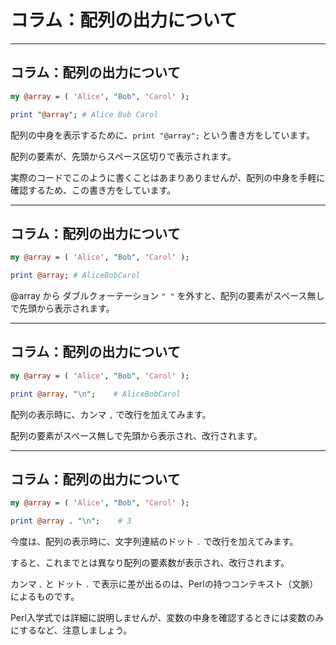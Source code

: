 # コラム：配列の出力について

---

## コラム：配列の出力について

```perl
my @array = ( 'Alice', "Bob", 'Carol' );

print "@array"; # Alice Bob Carol
```

配列の中身を表示するために、`print "@array";` という書き方をしています。

配列の要素が、先頭からスペース区切りで表示されます。

実際のコードでこのように書くことはあまりありませんが、配列の中身を手軽に確認するため、この書き方をしています。

---

## コラム：配列の出力について

```perl
my @array = ( 'Alice', "Bob", 'Carol' );

print @array; # AliceBobCarol
```

@array から ダブルクォーテーション `" "` を外すと、配列の要素がスペース無しで先頭から表示されます。

---

## コラム：配列の出力について

```perl
my @array = ( 'Alice', "Bob", 'Carol' );

print @array, "\n";    # AliceBobCarol
```

配列の表示時に、カンマ `,` で改行を加えてみます。

配列の要素がスペース無しで先頭から表示され、改行されます。

---

## コラム：配列の出力について

```perl
my @array = ( 'Alice', "Bob", 'Carol' );

print @array . "\n";    # 3
```

今度は、配列の表示時に、文字列連結のドット `.` で改行を加えてみます。

すると、これまでとは異なり配列の要素数が表示され、改行されます。

カンマ `､` と ドット `.` で表示に差が出るのは、Perlの持つコンテキスト（文脈）によるものです。

Perl入学式では詳細に説明しませんが、変数の中身を確認するときには変数のみにするなど、注意しましょう。
